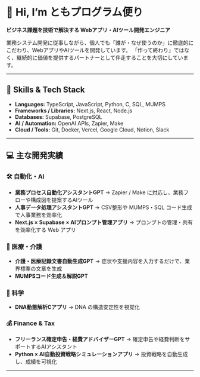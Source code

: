 # 👋 Hi, I’m ともプログラム便り

**ビジネス課題を技術で解決する Webアプリ・AIツール開発エンジニア**

業務システム開発に従事しながら、個人でも「誰が・なぜ使うのか」に徹底的にこだわり、WebアプリやAIツールを開発しています。
「作って終わり」ではなく、継続的に価値を提供するパートナーとして伴走することを大切にしています。

---

## 🔧 Skills & Tech Stack

* **Languages:** TypeScript, JavaScript, Python, C, SQL, MUMPS
* **Frameworks / Libraries:** Next.js, React, Node.js
* **Databases:** Supabase, PostgreSQL
* **AI / Automation:** OpenAI APIs, Zapier, Make
* **Cloud / Tools:** Git, Docker, Vercel, Google Cloud, Notion, Slack

---

## 💻 主な開発実績

### 🛠 自動化・AI

* **業務プロセス自動化アシスタントGPT**
  → Zapier / Make に対応し、業務フローや構成図を提案するAIツール
* **人事データ処理アシスタントGPT**
  → CSV整形や MUMPS・SQL コード生成で人事業務を効率化
* **Next.js × Supabase × AIプロンプト管理アプリ**
  → プロンプトの管理・共有を効率化する Web アプリ

### 🏥 医療・介護

* **介護・医療記録文書自動生成GPT**
  → 症状や支援内容を入力するだけで、業界標準の文章を生成
* **MUMPSコード生成＆解説GPT**

### 🔬 科学

* **DNA動態解析Cアプリ**
  → DNA の構造安定性を視覚化

### 💰 Finance & Tax

* **フリーランス確定申告・経費アドバイザーGPT**
  → 確定申告や経費判断をサポートするAIアシスタント
* **Python × AI自動投資戦略シミュレーションアプリ**
  → 投資戦略を自動生成し、成績を可視化

---

